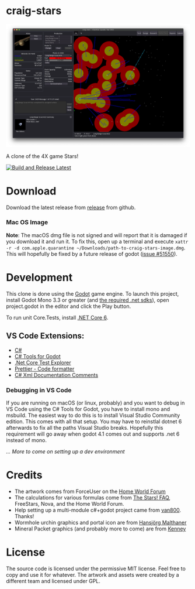 # craig-stars

![screenshot](docs/screenshots/screenshot3.png)

A clone of the 4X game Stars!

[![Build and Release Latest](https://github.com/sirgwain/craig-stars/actions/workflows/build-and-release-latest.yaml/badge.svg)](https://github.com/sirgwain/craig-stars/actions/workflows/build-and-release-latest.yaml)

# Download

Download the latest release from [release](https://github.com/sirgwain/craig-stars/releases) from github.

### Mac OS Image

**Note**: The macOS dmg file is not signed and will report that it is damaged if you download it and run it. To fix this, open up a terminal and execute `xattr -r -d com.apple.quarantine ~/Downloads/path-to-craig-stars-image.dmg`. This will hopefully be fixed by a future release of
godot ([issue #51550](https://github.com/godotengine/godot/pull/51550)).

# Development

This clone is done using the [Godot](https://godotengine.org) game engine. To launch this project, install Godot Mono 3.3 or greater (and [the required .net sdks](https://docs.godotengine.org/en/latest/tutorials/scripting/c_sharp/c_sharp_basics.html#setting-up-c-for-godot)), open project.godot in the editor and click the Play button.

To run unit Core.Tests, install [.NET Core 6](https://dotnet.microsoft.com/download).

## VS Code Extensions:

-   [C#](https://marketplace.visualstudio.com/items?itemName=ms-dotnettools.csharp)
-   [C# Tools for Godot](https://marketplace.visualstudio.com/items?itemName=neikeq.godot-csharp-vscode)
-   [.Net Core Test Explorer](https://marketplace.visualstudio.com/items?itemName=derivitec-ltd.vscode-dotnet-adapter)
-   [Prettier - Code formatter](https://marketplace.visualstudio.com/items?itemName=esbenp.prettier-vscode)
-   [C# Xml Documentation Comments](https://marketplace.visualstudio.com/items?itemName=k--kato.docomment)

### Debugging in VS Code
If you are running on macOS (or linux, probably) and you want to debug in VS Code using the C# Tools for Godot, you have to install mono and msbuild. The easiest way to do this is to install Visual Studio Community edition. This comes with all that setup. You may have to reinstlal dotnet 6 afterwards to fix all the paths Visual Studio breaks. Hopefully this requirement will go away when godot 4.1 comes out and supports .net 6 instead of mono.

_... More to come on setting up a dev environment_

# Credits

-   The artwork comes from ForceUser on the [Home World Forum](https://starsautohost.org/sahforum2/index.php?t=index&rid=479)
-   The calculations for various formulas come from [The Stars! FAQ](http://starsfaq.com), FreeStars, Nova, and the Home World Forum.
-   Help setting up a multi-module c#+godot project came from [van800](https://github.com/van800/godot-demo-projects/tree/nunit/mono). Thanks!
-   Wormhole urchin graphics and portal icon are from [Hansjörg Malthaner](http://opengameart.org/users/varkalandar)
-   Mineral Packet graphics (and probably more to come) are from [Kenney](https://www.kenney.nl/)

# License

The source code is licensed under the permissive MIT license. Feel free to copy and use it for whatever. The artwork and assets were created by a different team and licensed under GPL.

